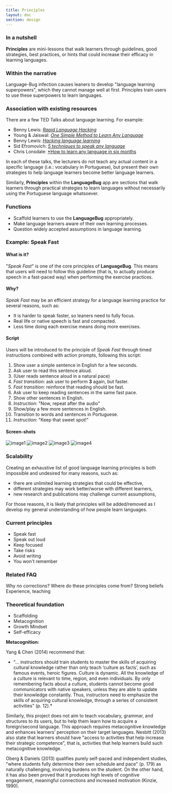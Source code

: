 ```yaml
---
title: Principles
layout: doc
section: design
---
```


### In a nutshell

**Principles** are mini-lessons that walk learners through guidelines, good strategies, best practices, or hints that could increase their efficacy in learning languages. 

### Within the narrative

Language-Bug infection causes leaners to develop "language learning superpowers", which they cannot manage well at first. Principles train users to use these superpowers to learn languages.

### Association with existing resources

There are a few TED Talks about language learning. For example:

* Benny Lewis: [*Rapid Language Hacking*](https://www.youtube.com/watch?v=HZqUeWshwMs)
* Young & Jaiswal: [*One Simple Method to Learn Any Language*](https://www.youtube.com/watch?v=G1RRbupCxi0)
* Benny Lewis: [*Hacking language learning*](https://www.youtube.com/watch?v=0x2_kWRB8-A)
* Sid Efromovich: [*5 techniques to speak any language*](https://www.youtube.com/watch?v=-WLHr1_EVtQ)
* Chris Lonsdale: [*How to learn any language in six months](https://www.youtube.com/watch?v=d0yGdNEWdn0)

In each of these talks, the lecturers do not teach any actual content in a specific language (i.e.: vocabulary in Portuguese), but present their own strategies to help language learners become better language learners.

Similarly, **Principles** within the **LanguageBug** app are sections that walk learners through practical strategies to learn languages without necessarily using the Portuguese language whatsoever.

### Functions

* Scaffold learners to use the **LanguageBug** appropriately.
* Make language learners aware of their own learning processes.
* Question widely accepted assumptions in language learning.

### Example: **Speak Fast**

#### What is it?

"*Speak Fast*" is one of the core principles of **LanguageBug**. This means that users will need to follow this guideline (that is, to actually produce speech in a fast-paced way) when performing the exercise practices.

#### Why?

*Speak Fast* may be an efficient strategy for a language learning practice for several reasons, such as:

* It is harder to speak faster, so leaners need to fully focus.
* Real life or native speech is fast and compacted.
* Less time doing each exercise means doing more exercises.

#### Script

Users will be introduced to the principle of *Speak Fast* through timed instructions combined with action prompts, following this script:

1. Show user a simple sentence in English for a few seconds.
2. Ask user to read this sentence aloud.
3. (User reads sentence aloud in a natural pace)
4. *Fast transition*: ask user to perform **3** again, but faster.
5. *Fast transition*: reinforce that reading should be fast.
6. Ask user to keep reading sentences in the same fast pace.
7. Show other sentences in English.
8. *Instruction*: "Now, repeat after the audio"
9. Show/play a few more sentences in English.
10. Transition to words and sentences in Portuguese.
11. *Instruction*: "Keep that sweet spot!"

#### Screen-shots

![image1](dasd.jpg)
![image2](dasd.jpg)
![image3](dasd.jpg)
![image4](dasd.jpg)

### Scalability

Creating an exhaustive list of good language learning principles is both impossible and undesired for many reasons, such as:

* there are unlimited learning strategies that could be effective,
* different strategies may work better/worse with different learners,
* new research and publications may challenge current assumptions,

For those reasons, it is likely that principles will be added/removed as I develop my general understanding of how people learn languages.

### Current principles

* Speak fast
* Speak out loud
* Keep focused
* Take risks
* Avoid writing
* You won't remember

### Related FAQ

Why no corrections?
Where do these principles come from?
  Strong beliefs
  Experience, teaching

### Theoretical foundation

* Scaffolding
* Metacognition
* Growth Mindset
* Self-efficacy


**Metacognition:**

Yang & Chen (2014) recommend that:

* "... instructors should train students to master the skills of acquiring cultural knowledge rather than only teach ‘culture as facts’, such as famous events, heroic figures. Culture is dynamic. All the knowledge of a culture is relevant to time, region, and even individuals. By only remembering facts about a culture, students cannot become good communicators with native speakers, unless they are able to update their knowledge constantly. Thus, instructors need to emphasize the skills of acquiring cultural knowledge, through a series of consistent activities" (p. 12).*

Similarly, this project does not aim to teach vocabulary, grammar, and structures to its users, but to help them learn how to acquire a foreign/second language. This approach requires metacognitive knowledge and enhances learners’ perception on their target languages. Nesbitt (2013) also state that learners should have "access to activities that help increase their strategic competence", that is, activities that help learners build such metacognitive knowledge.

Oberg & Daniels (2013) qualifies purely self-paced and independent studies, "where students fully determine their own schedule and pace" (p. 179) as naturally challenging, involving burdens on the student. On the other hand, it has also been proved that it produces high levels of cognitive engagement, meaningful connections and increased motivation (Kinzie, 1990).